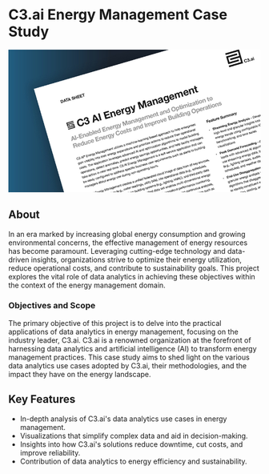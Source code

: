 # C3.ai Energy Management Case Study

![C3.ai Logo](https://github.com/mukul-bhele/energymanagement/blob/16e1c36829c712c29cf3cc2397c4c8706355ba42/C3.ai%20Image.jpg)

## About

In an era marked by increasing global energy consumption and growing environmental concerns, the effective management of energy resources has become paramount. Leveraging cutting-edge technology and data-driven insights, organizations strive to optimize their energy utilization, reduce operational costs, and contribute to sustainability goals. This project explores the vital role of data analytics in achieving these objectives within the context of the energy management domain.

### Objectives and Scope

The primary objective of this project is to delve into the practical applications of data analytics in energy management, focusing on the industry leader, C3.ai. C3.ai is a renowned organization at the forefront of harnessing data analytics and artificial intelligence (AI) to transform energy management practices. This case study aims to shed light on the various data analytics use cases adopted by C3.ai, their methodologies, and the impact they have on the energy landscape.

## Key Features

- In-depth analysis of C3.ai's data analytics use cases in energy management.
- Visualizations that simplify complex data and aid in decision-making.
- Insights into how C3.ai's solutions reduce downtime, cut costs, and improve reliability.
- Contribution of data analytics to energy efficiency and sustainability.


